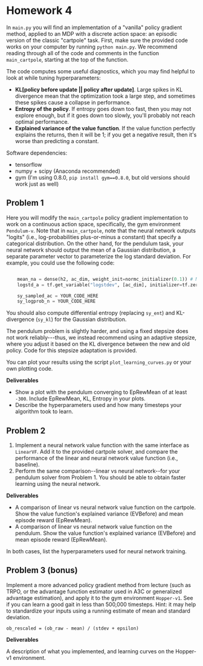 # Homework 4

In `main.py` you will find an implementation of a "vanilla" policy gradient method, applied to an MDP with a discrete action space: an episodic version of the classic "cartpole" task. First, make sure the provided code works on your computer by running `python main.py`. We recommend reading through all of the code and comments in the function `main_cartpole`, starting at the top of the function.

The code computes some useful diagnostics, which you may find helpful to look at while tuning hyperparameters:
 
- **KL[policy before update || policy after update]**. Large spikes in KL divergence mean that the optimization took a large step, and sometimes these spikes cause a collapse in performance.
- **Entropy of the policy**. If entropy goes down too fast, then you may not explore enough, but if it goes down too slowly, you'll probably not reach optimal performance.
- **Explained variance of the value function**. If the value function perfectly explains the returns, then it will be 1; if you get a negative result, then it's worse than predicting a constant.

Software dependencies: 

- tensorflow
- numpy + scipy (Anaconda recommended)
- gym (I'm using 0.8.0, `pip install gym==0.8.0`, but old versions should work just as well)

## Problem 1

Here you will modify the `main_cartpole` policy gradient implementation to work on a continuous action space, specifically, the gym environment `Pendulum-v`. Note that in `main_cartpole`, note that the neural network outputs "logits" (i.e., log-probabilities plus-or-minus a constant) that specify a categorical distribution. On the other hand, for the pendulum task, your neural network should output the mean of a Gaussian distribution, a separate parameter vector to parameterize the log standard deviation. For example, you could use the following code:

```python

    mean_na = dense(h2, ac_dim, weight_init=normc_initializer(0.1)) # Mean control output
    logstd_a = tf.get_variable("logstdev", [ac_dim], initializer=tf.zeros_initializer) # Variance

    sy_sampled_ac = YOUR_CODE_HERE
    sy_logprob_n = YOUR_CODE_HERE

```

You should also compute differential entropy (replacing `sy_ent`) and KL-divergence (`sy_kl`) for the Gaussian distribution. 

The pendulum problem is slightly harder, and using a fixed stepsize does not work reliably---thus, we instead recommend using an adaptive stepsize, where you adjust it based on the KL divergence between the new and old policy. Code for this stepsize adaptation is provided.

You can plot your results using the script `plot_learning_curves.py` or your own plotting code.

**Deliverables**

- Show a plot with the pendulum converging to EpRewMean of at least `-300`. Include EpRewMean, KL, Entropy in your plots.  
- Describe the hyperparameters used and how many timesteps your algorithm took to learn.

## Problem 2

1. Implement a neural network value function with the same interface as `LinearVF`. Add it to the provided cartpole solver, and compare the performance of the linear and neural network value function (i.e., baseline).
2. Perform the same comparison--linear vs neural network--for your pendulum solver from Problem 1. You should be able to obtain faster learning using the neural network.


**Deliverables**

- A comparison of linear vs neural network value function on the cartpole. Show the value function's explained variance (EVBefore) and mean episode reward (EpRewMean). 
- A comparison of linear vs neural network value function on the pendulum. Show the value function's explained variance (EVBefore) and mean episode reward (EpRewMean). 

In both cases, list the hyperparameters used for neural network training.

## Problem 3 (bonus)

Implement a more advanced policy gradient method from lecture (such as TRPO, or the advantage function estimator used in A3C or generalized advantage estimation), and apply it to the gym environment `Hopper-v1`. See if you can learn a good gait in less than 500,000 timesteps.
Hint: it may help to standardize your inputs using a running estimate of mean and standard deviation.

    ob_rescaled = (ob_raw - mean) / (stdev + epsilon)

**Deliverables**

A description of what you implemented, and learning curves on the Hopper-v1 environment.
